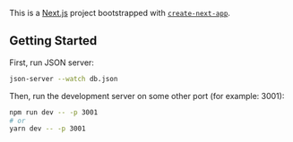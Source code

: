 This is a [Next.js](https://nextjs.org/) project bootstrapped with [`create-next-app`](https://github.com/vercel/next.js/tree/canary/packages/create-next-app).

## Getting Started

First, run JSON server:
```bash
json-server --watch db.json
```

Then, run the development server on some other port (for example: 3001):

```bash
npm run dev -- -p 3001
# or
yarn dev -- -p 3001
```
